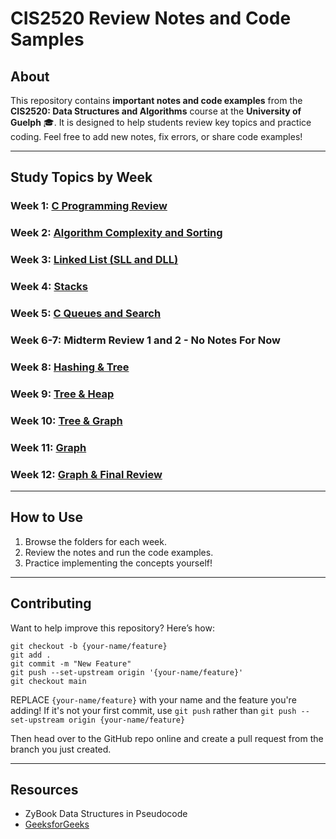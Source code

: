 # CIS2520 Review Notes and Code Samples

## About

This repository contains **important notes and code examples** from the **CIS2520: Data Structures and Algorithms** course at the **University of Guelph** 🎓. It is designed to help students review key topics and practice coding. Feel free to add new notes, fix errors, or share code examples!

---

## Study Topics by Week

### Week 1: [**C Programming Review**](./week1-Creview)

### Week 2: [**Algorithm Complexity and Sorting**](./week2-complexity)

### Week 3: [**Linked List (SLL and DLL)**](./week3-linkedlist)

### Week 4: [**Stacks**](./week4-stacks)

### Week 5: [**C Queues and Search**](./week5-queuesandsearch)

### Week 6-7: **Midterm Review 1 and 2** - No Notes For Now

### Week 8: [**Hashing & Tree**](./week8-hashingandtree)

### Week 9: [**Tree & Heap**](./week9-treeandheap)

### Week 10: [**Tree & Graph**](./week10-treeandgraph)

### Week 11: [**Graph**](./week11-graphs)

### Week 12: [**Graph & Final Review**](./week12-graphandfinalreview)
---

## How to Use

1. Browse the folders for each week.
2. Review the notes and run the code examples.
3. Practice implementing the concepts yourself!

---

## Contributing

Want to help improve this repository? Here’s how:
```
git checkout -b {your-name/feature}
git add .
git commit -m "New Feature"
git push --set-upstream origin '{your-name/feature}'
git checkout main

```

REPLACE `{your-name/feature}` with your name and the feature you're adding! If it's not your first commit, use `git push` rather than `git push --set-upstream origin {your-name/feature}`

Then head over to the GitHub repo online and create a pull request from the branch you just created.

---

## Resources
- ZyBook Data Structures in Pseudocode
- [GeeksforGeeks](https://www.geeksforgeeks.org/)
